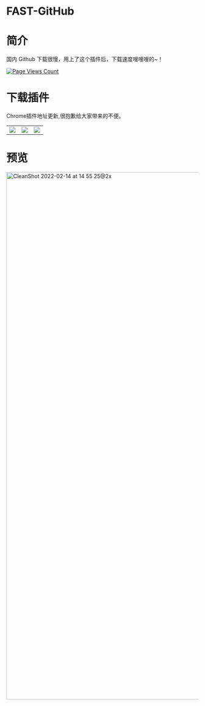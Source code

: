 # FAST-GitHub

# 简介

国内 Github 下载很慢，用上了这个插件后，下载速度嗖嗖嗖的~！ 

[![Page Views Count](https://badges.toozhao.com/badges/01EH1R0YMQANV1ACQXTEBK7JCN/green.svg)](https://badges.toozhao.com/badges/01EH1R0YMQANV1ACQXTEBK7JCN/green.svg "Get your own page views count badge on badges.toozhao.com")



# 下载插件

Chrome插件地址更新,很抱歉给大家带来的不便。

<table>
<tbody>
<tr>
<td>
<a href="https://chrome.google.com/webstore/detail/github加速/ffjjnphohkfckeplcjflmgneebafggej" target="_blank">
        <img src="https://i.loli.net/2021/04/23/IqpU7COKQvzrcyG.png" />
      </a>
</td>
<td><a href="https://apps.apple.com/cn/app/fastgithub/id1564025982?mt=12" target="_blank">
        <img src="https://i.loli.net/2021/04/23/SKsywoGWg1HvEja.png" />
      </a></td>
<td>
<a href="https://microsoftedge.microsoft.com/addons/detail/github%E5%8A%A0%E9%80%9F/alhnbdjjbokpmilgemopoomnldpejihb" target="_blank">
        <img src="https://i.loli.net/2021/04/23/EnS3eDi4I86Yv2N.png" />
      </a>
</td>
</tr>
</tbody>
</table>

# 预览

<img width="1383" alt="CleanShot 2022-02-14 at 14 55 25@2x" src="https://user-images.githubusercontent.com/14891797/153814732-d43dbf95-38a3-4145-ac84-a628bc543509.png">

